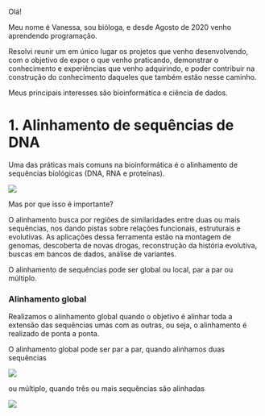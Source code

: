 Olá!

Meu nome é Vanessa, sou bióloga, e desde Agosto de 2020 venho aprendendo programação. 

Resolvi reunir um em único lugar os projetos que venho desenvolvendo, com o objetivo de expor o que venho praticando, demonstrar o conhecimento e experiências que venho adquirindo, e poder contribuir na construção do conhecimento daqueles que também estão nesse caminho. 

Meus principais interesses são bioinformática e ciência de dados.

# 1. Alinhamento de sequências de DNA

Uma das práticas mais comuns na bioinformática é o alinhamento de sequências biológicas (DNA, RNA e proteínas).

![](https://raw.githubusercontent.com/vanleiko/meus-projetos/main/alinhamentos-capa.jpg)

Mas por que isso é importante?

O alinhamento busca por regiões de similaridades entre duas ou mais sequências, nos dando pistas sobre relações funcionais, estruturais e evolutivas. As aplicações dessa ferramenta estão na montagem de genomas, descoberta de novas drogas, reconstrução da história evolutiva, buscas em bancos de dados, análise de variantes.

O alinhamento de sequências pode ser global ou local, par a par ou múltiplo. 

### Alinhamento global

Realizamos o alinhamento global quando o objetivo é alinhar toda a extensão das sequências umas com as outras, ou seja, o alinhamento é realizado de ponta a ponta.

O alinhamento global pode ser par a par, quando alinhamos duas sequências

![](https://raw.githubusercontent.com/vanleiko/meus-projetos/main/alinhamento-global-par.jpg)

ou múltiplo, quando três ou mais sequências são alinhadas

![](https://raw.githubusercontent.com/vanleiko/meus-projetos/main/alinhamento-global.mul.jpg)








